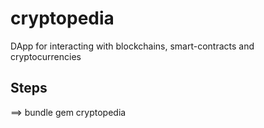 # cryptopedia
DApp for interacting with blockchains, smart-contracts and cryptocurrencies

## Steps

==> bundle gem cryptopedia